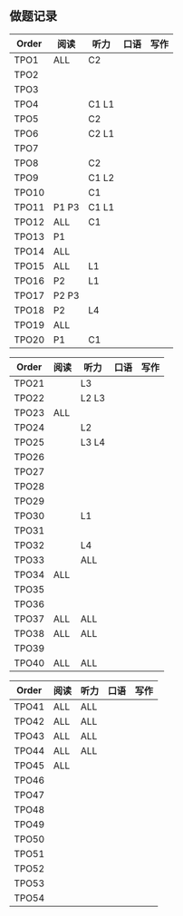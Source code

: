 ## 做题记录

Order|阅读|听力|口语|写作
--|--|--|--|--
TPO1| ALL| C2| |
TPO2| | | |
TPO3| | | |
TPO4| | C1 L1| |
TPO5| | C2| |
TPO6| | C2 L1| |
TPO7| | | |
TPO8| | C2| |
TPO9| | C1 L2| |
TPO10| | C1| |
TPO11| P1 P3| C1 L1| |
TPO12| ALL| C1| |
TPO13| P1| | |
TPO14| ALL| | |
TPO15| ALL| L1| |
TPO16| P2| L1| |
TPO17| P2 P3| | |
TPO18| P2| L4| |
TPO19| ALL| | |
TPO20| P1| C1| |


Order|阅读|听力|口语|写作
--|--|--|--|--
TPO21| | L3| |
TPO22| | L2 L3| |
TPO23| ALL| | |
TPO24| | L2| |
TPO25| | L3 L4| |
TPO26| | | |
TPO27| | | |
TPO28| | | |
TPO29| | | |
TPO30| | L1| |
TPO31| | | |
TPO32| | L4| |
TPO33| | ALL | |
TPO34| ALL | | |
TPO35| | | |
TPO36| | | |
TPO37| ALL| ALL| |
TPO38| ALL| ALL| |
TPO39| | | |
TPO40| ALL| ALL| |

Order|阅读|听力|口语|写作
--|--|--|--|--
TPO41| ALL| ALL| |
TPO42| ALL| ALL| |
TPO43| ALL| ALL| |
TPO44| ALL| ALL| |
TPO45| ALL| | |
TPO46| | | |
TPO47| | | |
TPO48| | | |
TPO49| | | |
TPO50| | | |
TPO51| | | |
TPO52| | | |
TPO53| | | |
TPO54| | | |
